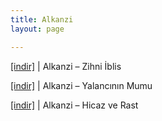 ```yaml
---
title: Alkanzi
layout: page

---
```

<a href="https://cloud.mail.ru/public/fedd18e38582/Alkanzi%20-%20Zihn%20i%20Iblis" target="_blank">[indir]</a> | Alkanzi &#8211; Zihni İblis

<a href="https://cloud.mail.ru/public/df7be2198e13/Alkanzi%20-%20Yalanc%C4%B1n%C4%B1n%20Mumu" target="_blank">[indir]</a> | Alkanzi &#8211; Yalancının Mumu

<a href="https://cloud.mail.ru/public/ea34e4cc5839/Alkanzi%20-%20Hicaz%20ve%20Rast" target="_blank">[indir]</a> | Alkanzi &#8211; Hicaz ve Rast